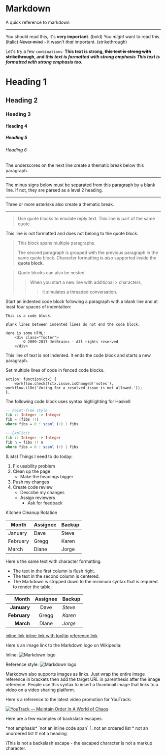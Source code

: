 # Markdown
A quick reference to markdown

---


You should read this, it's **very important**. (bold)
You _might_ want to read this. (italic)
~~Never mind~~ - it wasn't _that_ important. (strikethrough)

Let's try a few `combinations`: 
**This text is strong, ~~this text is strong with strikethrough~~, and _this text is formatted with strong emphasis_**
***This text is formatted with strong emphasis too.***


# Heading 1
## Heading 2
### Heading 3
#### Heading 4
##### Heading 5
###### Heading 6


The underscores on the next line create a thematic break below this paragraph.
___
The minus signs below must be separated from this paragraph by a blank line.
If not, they are parsed as a level 2 heading.

----
Three or more asterisks also create a thematic break.
****


> Use quote blocks to emulate reply text.
> This line is part of the same quote.

This line is not formatted and does not belong to the quote block.

> This block spans multiple paragraphs.
>
> The second paragraph is grouped with the previous paragraph in the same quote block.
> Character formatting is _also_ supported inside the **quote block**.

> Quote blocks can also be nested.
>> When you start a new line with additional > characters,
>>> it simulates a threaded conversation.


Start an indented code block following a paragraph with a blank line and at least four spaces of indentation:

    This is a code block.

    Blank lines between indented lines do not end the code block.

    Here is some HTML:
        <div class="footer">
            © 2009—2017 JetBrains · All rights reserved
        </div>
This line of text is not indented. It ends the code block and starts a new paragraph.


Set multiple lines of code in fenced code blocks.

```
action: function(ctx) {
    workflow.check(!ctx.issue.isChanged('votes'), workflow.i18n('Voting for a resolved issue is not allowed.'));
},
```

The following code block uses syntax highlighting for Haskell:
```hs
-- Point-free style
fib :: Integer -> Integer
fib = (fibs !!)
where fibs = 0 : scanl (+) 1 fibs

-- Explicit
fib :: Integer -> Integer
fib n = fibs !! n
where fibs = 0 : scanl (+) 1 fibs
```

(Lists) Things I need to do today:
1. Fix usability problem
2. Clean up the page
   * Make the headings bigger
2. Push my changes
3. Create code review
   * Describe my changes
   * Assign reviewers
     * Ask for feedback


Kitchen Cleanup Rotation

| Month    | Assignee | Backup |
| -------- | -------- | ------ |
| January  | Dave     | Steve  |
| February | Gregg    | Karen  |
| March    | Diane    | Jorge  |

Here's the same text with character formatting.
+ The text in the first column is flush right.
+ The text in the second column is centered.
+ The Markdown is stripped down to the minimum syntax that is required to render the table.

Month | Assignee | Backup
---:|:---:| ---
**January** | Dave | _Steve_
**February** | Gregg | _Karen_
**March** | Diane | _Jorge_


[inline link](https://www.jetbrains.com)
[inline link with tooltip](https://www.jetbrains.com "JetBrains: Development Tools for Professionals and Teams")
[reference link][1]

[1]: https://www.jetbrains.com


Here's an image link to the Markdown logo on Wikipedia:

Inline:
![Markdown logo](https://upload.wikimedia.org/wikipedia/commons/thumb/4/48/Markdown-mark.svg/208px-Markdown-mark.svg.png "Markdown")

Reference style:
![Markdown logo][logo]

[logo]: https://upload.wikimedia.org/wikipedia/commons/thumb/4/48/Markdown-mark.svg/208px-Markdown-mark.svg.png "Markdown"

Markdown also supports images as links.
Just wrap the entire image reference in brackets then add the target URL in parenthesis after the image reference.
People use this syntax to insert a thumbnail image that links to a video on a video sharing platform.

Here's a reference to the latest video promotion for YouTrack:

[![YouTrack — Maintain Order In A World of Chaos](https://img.youtube.com/vi/rhAunB7UQFQ/sddefault.jpg)](https://www.youtube.com/watch?v=rhAunB7UQFQ)


Here are a few examples of backslash escapes:

\*not emphasis*
\`not an inline code span`
1\. not an ordered list
\* not an unordered list
\# not a heading

\This is not a backslash escape - the escaped character is not a markup character.
